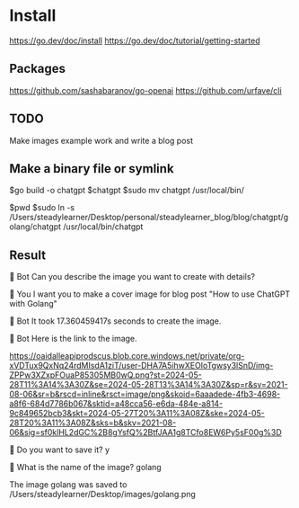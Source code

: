 # Install

https://go.dev/doc/install
https://go.dev/doc/tutorial/getting-started

## Packages

https://github.com/sashabaranov/go-openai
https://github.com/urfave/cli

## TODO

Make images example work and write a blog post

## Make a binary file or symlink

$go build -o chatgpt 
$chatgpt
$sudo mv chatgpt /usr/local/bin/

$pwd
$sudo ln -s /Users/steadylearner/Desktop/personal/steadylearner_blog/blog/chatgpt/golang/chatgpt /usr/local/bin/chatgpt

## Result

🤖 Bot
Can you describe the image you want to create with details?

🧑 You
I want you to make a cover image for blog post "How to use ChatGPT with Golang"

🤖 Bot
It took 17.360459417s seconds to create the image.

🤖 Bot
Here is the link to the image.

https://oaidalleapiprodscus.blob.core.windows.net/private/org-xVDTux9QxNq24rdMIsdA1ziT/user-DHA7A5ihwXEOIoTgwsy3lSnD/img-ZPPw3XZxpFOuaP85305MB0wQ.png?st=2024-05-28T11%3A14%3A30Z&se=2024-05-28T13%3A14%3A30Z&sp=r&sv=2021-08-06&sr=b&rscd=inline&rsct=image/png&skoid=6aaadede-4fb3-4698-a8f6-684d7786b067&sktid=a48cca56-e6da-484e-a814-9c849652bcb3&skt=2024-05-27T20%3A11%3A08Z&ske=2024-05-28T20%3A11%3A08Z&sks=b&skv=2021-08-06&sig=sf0klHL2dGC%2B8gYsfQ%2BtfJAA1g8TCfo8EW6Py5sF00g%3D

🤖 Do you want to save it?
y

🤖 What is the name of the image?
golang

The image golang was saved to /Users/steadylearner/Desktop/images/golang.png

